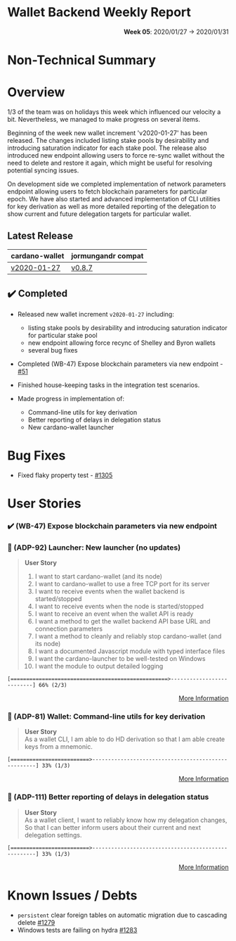 
# Wallet Backend Weekly Report

<p align="right">
  <strong>Week 05</strong>: 2020/01/27 → 2020/01/31
</p>

# Non-Technical Summary

# Overview

1/3 of the team was on holidays this week which influenced our velocity a bit. Nevertheless, we managed to make progress on several items.  
  
Beginning of the week new wallet increment 'v2020-01-27' has been released. The changes included listing stake pools by desirability and introducing saturation indicator for each stake pool. The release also introduced new endpoint allowing users to force re-sync wallet without the need to delete and restore it again, which might be useful for resolving potential syncing issues.  
  
On development side we completed implementation of network parameters endpoint allowing users to fetch blockchain parameters for particular epoch. We have also started and advanced implementation of CLI utilities for key derivation as well as more detailed reporting of the delegation to show current and future delegation targets for particular wallet.

## Latest Release

cardano-wallet                                                                    | jormungandr compat
---                                                                               | ---
[v2020-01-27](https://github.com/input-output-hk/cardano-wallet/tree/v2020-01-27) | [v0.8.7](https://github.com/input-output-hk/jormungandr/releases/tag/v0.8.7)

## :heavy_check_mark: Completed

- Released new wallet increment `v2020-01-27` including:
   - listing stake pools by desirability and introducing saturation indicator for 
   particular stake pool
   - new endpoint allowing force recync of Shelley and Byron wallets
   - several bug fixes 

- Completed (WB-47) Expose blockchain parameters via new endpoint - [#51](https://github.com/input-output-hk/cardano-wallet/milestone/51)

- Finished house-keeping tasks in the integration test scenarios.

- Made progress in implementation of:
  - Command-line utils for key derivation
  - Better reporting of delays in delegation status
  - New cardano-wallet launcher


# Bug Fixes

- Fixed flaky property test - [#1305](https://github.com/input-output-hk/cardano-wallet/issues/1305)


# User Stories


### :heavy_check_mark: (WB-47) Expose blockchain parameters via new endpoint

### :hammer: (ADP-92) Launcher: New launcher (no updates)

> **User Story**  
> 1. I want to start cardano-wallet (and its node)  
> 2. I want to cardano-wallet to use a free TCP port for its server  
> 3. I want to receive events when the wallet backend is started/stopped  
> 4. I want to receive events when the node is started/stopped  
> 5. I want to receive an event when the wallet API is ready  
> 6. I want a method to get the wallet backend API base URL and connection parameters  
> 7. I want a method to cleanly and reliably stop cardano-wallet (and its node)  
> 8. I want a documented Javascript module with typed interface files  
> 9. I want the cardano-launcher to be well-tested on Windows  
> 10. I want the module to output detailed logging  

```
[==================================================>--------------------------] 66% (2/3)
```

<p align="right">
  <a target="_blank" href="https://jira.iohk.io/browse/ADP-92">More Information</a>
</p>

### :hammer: (ADP-81) Wallet: Command-line utils for key derivation

> **User Story**  
> As a wallet CLI,
> I am able to do HD derivation
> so that I am able create keys from a mnemonic.

```
[=========================>----------------------------------------------------] 33% (1/3)
```

<p align="right">
  <a target="_blank" href="https://jira.iohk.io/browse/ADP-81">More Information</a>
</p>

### :hammer: (ADP-111) Better reporting of delays in delegation status

> **User Story**  
> As a wallet client,
> I want to reliably know how my delegation changes,
> So that I can better inform users about their current and next delegation settings.

```
[=========================>----------------------------------------------------] 33% (1/3)
```

<p align="right">
  <a target="_blank" href="https://jira.iohk.io/browse/ADP-111">More Information</a>
</p>

# Known Issues / Debts

- `persistent` clear foreign tables on automatic migration due to cascading delete [#1279](https://github.com/input-output-hk/cardano-wallet/issues/1279)
-  Windows tests are failing on hydra [#1283](https://github.com/input-output-hk/cardano-wallet/issues/1283) 
